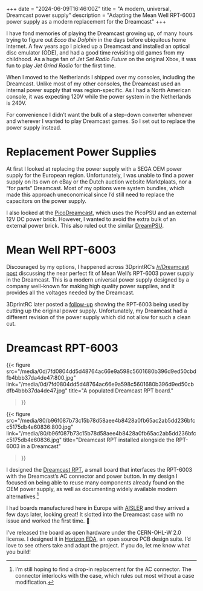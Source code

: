 +++
date = "2024-06-09T16:46:00Z"
title = "A modern, universal, Dreamcast power supply"
description = "Adapting the Mean Well RPT-6003 power supply as a modern replacement for the Dreamcast"
+++

I have fond memories of playing the Dreamcast growing up, of many hours trying
to figure out *Ecco the Dolphin* in the days before ubiquitous home internet. A
few years ago I picked up a Dreamcast and installed an optical disc emulator
(ODE), and had a good time revisiting old games from my childhood. As a huge fan
of *Jet Set Radio Future* on the original Xbox, it was fun to play *Jet Grind
Radio* for the first time.

When I moved to the Netherlands I shipped over my consoles, including the
Dreamcast. Unlike most of my other consoles, the Dreamcast used an internal
power supply that was region-specific. As I had a North American console, it was
expecting 120V while the power system in the Netherlands is 240V.

For convenience I didn’t want the bulk of a step-down converter whenever and
wherever I wanted to play Dreamcast games. So I set out to replace the power
supply instead.

# Replacement Power Supplies

At first I looked at replacing the power supply with a SEGA OEM power supply for
the European region. Unfortunately, I was unable to find a power supply on its
own on eBay or the Dutch auction website Marktplaats, nor a “for parts”
Dreamcast. Most of my options were system bundles, which made this approach
uneconomical since I’d still need to replace the capacitors on the power supply.

I also looked at the [PicoDreamcast], which uses the PicoPSU and an external 12V
DC power brick. However, I wanted to avoid the extra bulk of an external power
brick. This also ruled out the similar [DreamPSU].

[PicoDreamcast]: https://github.com/chriz2600/PicoDreamcast
[DreamPSU]: https://handheldlegend.com/en-nl/products/dreampsu-power-supply-for-sega-dreamcast

# Mean Well RPT-6003

Discouraged by my options, I happened across 3DprintRC’s [/r/Dreamcast
post][first-post] discussing the near perfect fit of Mean Well’s RPT-6003 power
supply in the Dreamcast. This is a modern universal power supply designed by a
company well-known for making high quality power supplies, and it provides all
the voltages needed by the Dreamcast.

[first-post]: https://old.reddit.com/r/dreamcast/comments/fq0kax/mean_well_internal_dreamcast_universal_power/

3DprintRC later posted a [follow-up][second-post] showing the RPT-6003 being
used by cutting up the original power supply.  Unfortunately, my Dreamcast had a
different revision of the power supply which did not allow for such a clean cut.

[second-post]: https://old.reddit.com/r/dreamcast/comments/jcku13/clean_and_powerful_psu_for_the_dreamcast_by/


# Dreamcast RPT-6003

{{< figure src="/media/0d/7fd0804dd5d48764ac66e9a598c5601680b396d9ed50cbdfb4bbb37da4de47:800.jpg"
           link="/media/0d/7fd0804dd5d48764ac66e9a598c5601680b396d9ed50cbdfb4bbb37da4de47.jpg"
           title="A populated Dreamcast RPT board."
  >}}

{{< figure src="/media/80/b96f087b73c15b78d58aee4b8428a0fb65ac2ab5dd236bfcc5175db4e60836:800.jpg"
           link="/media/80/b96f087b73c15b78d58aee4b8428a0fb65ac2ab5dd236bfcc5175db4e60836.jpg"
           title="Dreamcast RPT installed alongside the RPT-6003 in a Dreamcast"
  >}}

I designed the [Dreamcast RPT], a small board that interfaces the RPT-6003 with
the Dreamcast’s AC connector and power button. In my design I focused on being
able to reuse many components already found on the OEM power supply, as well as
documenting widely available modern alternatives.[^1]

[Dreamcast RPT]: https://github.com/terinjokes/dreamcast-rpt

I had boards manufactured here in Europe with [AISLER] and they arrived a few
days later, looking great! It slotted into the Dreamcast case with no issue and
worked the first time. 🥳

[AISLER]: https://aisler.net

I’ve released the board as open hardware under the CERN-OHL-W 2.0 license. I
designed it in [Horizon EDA], an open source PCB design suite. I’d love to see
others take and adapt the project. If you do, let me know what you build!

[Horizon EDA]: (https://horizon-eda.org/)

[^1]: I’m still hoping to find a drop-in replacement for the AC connector. The
    connector interlocks with the case, which rules out most without a case
    modification.
